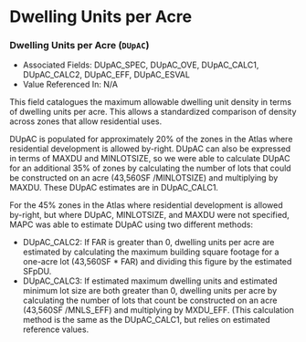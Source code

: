 # Dwelling Units per Acre

### Dwelling Units per Acre \(`DUpAC`\) 

* Associated Fields: DUpAC\_SPEC, DUpAC\_OVE, DUpAC\_CALC1, DUpAC\_CALC2, DUpAC\_EFF, DUpAC\_ESVAL 
* Value Referenced In: N/A 

This field catalogues the maximum allowable dwelling unit density in terms of dwelling units per acre. This allows a standardized comparison of density across zones that allow residential uses. 

DUpAC is populated for approximately 20% of the zones in the Atlas where residential development is allowed by-right. DUpAC can also be expressed in terms of MAXDU and MINLOTSIZE, so we were able to calculate DUpAC for an additional 35% of zones by calculating the number of lots that could be constructed on an acre \(43,560SF /MINLOTSIZE\) and multiplying by MAXDU. These DUpAC estimates are in DUpAC\_CALC1. 

For the 45% zones in the Atlas where residential development is allowed by-right, but where DUpAC, MINLOTSIZE, and MAXDU were not specified, MAPC was able to estimate DUpAC using two different methods:  

* DUpAC\_CALC2: If FAR is greater than 0, dwelling units per acre are estimated by calculating the maximum building square footage for a one-acre lot \(43,560SF \* FAR\) and dividing this figure by the estimated SFpDU.  
* DUpAC\_CALC3: If estimated maximum dwelling units and estimated minimum lot size are both greater than 0, dwelling units per acre by calculating the number of lots that count be constructed on an acre \(43,560SF /MNLS\_EFF\) and multiplying by MXDU\_EFF. \(This calculation method is the same as the DUpAC\_CALC1, but relies on estimated reference values. 

